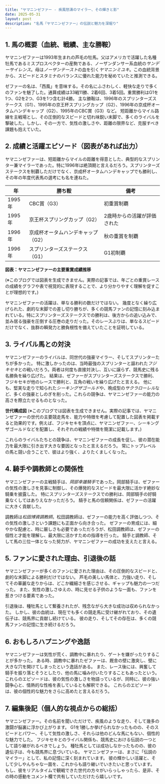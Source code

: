 ```yaml
---
title: "ヤマニンゼファー - 疾風怒濤のマイラー、その輝きと影"
date: 2025-05-31
layout: post
description: "名馬『ヤマニンゼファー』の伝説と魅力を深堀り"
---
```


## 1. 馬の概要（血統、戦績、主な勝鞍）

ヤマニンゼファーは1993年生まれの芦毛の牡馬。父はアメリカで活躍した名種牡馬であるミスプロスペクターの産駒である、ノーザンダンサー系血統の*サンデーサイレンス*。母は*ノーザンテースト*の血を引く*ヤマニンミユキ*。この血統背景から、スピードとスタミナのバランスに優れた能力を秘めていたと推測できる。  

ゼファーの名は、「西風」を意味する。その名にふさわしく、軽快な走りで多くのファンを魅了した。通算成績は33戦11勝、2着6回、3着5回。重賞勝利はG1を1つ、G2を2つ、G3を1つ含む計4勝。  主な勝鞍は、1996年のスプリンターズステークス（G1）、1995年の京王杯スプリングカップ（G2）、1996年の京成杯オータムハンデキャップ（G2）、1995年のCBC賞（G3）など。  短距離からマイル路線を主戦場とし、その圧倒的なスピードと切れ味鋭い末脚で、多くのライバルを撃破した。しかし、その一方で、気性の激しさや、距離の限界など、克服すべき課題も抱えていた。


## 2. 成績と活躍エピソード（図表があれば出力）

ヤマニンゼファーは、短距離からマイルの距離を得意とした、典型的なスプリンター兼マイラーであった。特に1996年は絶頂期と言えるだろう。スプリンターズステークスを制覇しただけでなく、京成杯オータムハンデキャップでも勝利し、その年の年度代表馬の選考にも名を連ねた。

| 年 | 勝ち鞍 | 備考 |
|---|---|---|
| 1995年 | CBC賞（G3） | 初重賞制覇 |
| 1995年 | 京王杯スプリングカップ（G2） | 2歳時からの活躍が評価された |
| 1996年 | 京成杯オータムハンデキャップ（G2） | 秋の重賞を制覇 |
| 1996年 | スプリンターズステークス（G1） | G1初制覇 |


**図表：ヤマニンゼファーの主要重賞成績推移**

(※このブログでは図表を生成できません。実際の記事では、年ごとの重賞レースの成績をグラフや表で視覚的に表現することで、より分かりやすく理解を促すことが理想的です。)


ヤマニンゼファーの活躍は、単なる勝利の数だけではない。  幾度となく繰り広げられた、劇的な末脚での差し切り勝ちが、多くの競馬ファンの記憶に刻み込まれている。特にスプリンターズステークスでの勝利は、後方からの追い込みで、並み居る強豪を圧倒する圧巻の走りだった。そのレースぶりは、単なるスピードだけでなく、抜群の瞬発力と勝負根性を備えていたことを証明している。


## 3. ライバル馬との対決

ヤマニンゼファーのライバルは、同世代の強豪マイラー、そしてスプリンターたちが多かった。  特に激しかったのは、当時最強のスプリンターと謳われた*フジキセキ*との戦いだろう。両者は何度も直接対決し、互いに譲らず、競馬史に残る名勝負を繰り広げた。  結果は、ゼファーがスプリンターズステークスで勝利、フジキセキが他のレースで勝利と、互角の戦いを繰り広げたと言える。  他にも、堅実な走りで知られた*シーキングザゴールド*や、晩成型の*サクラローレル*など、多くの強豪としのぎを削った。これらの競争は、ヤマニンゼファーの能力の高さを際立たせるものとなった。

**世代構成図** (※このブログでは図表を生成できません。実際の記事では、ヤマニンゼファーの世代の主要競走馬を、能力や特徴を考慮して配置した図表を掲載すると効果的です。例えば、フジキセキを頂点に、ヤマニンゼファー、シーキングザゴールドなどを配置し、それぞれの戦績や特徴を簡潔に記載します。)


これらのライバルたちとの競争は、ヤマニンゼファーの成長を促し、彼の潜在能力を最大限に引き出す大きな要因となったと言えるだろう。  常にトップレベルの馬と競い合うことで、彼はより強く、よりたくましくなった。


## 4. 騎手や調教師との関係性

ヤマニンゼファーの主戦騎手は、*岡部幸雄騎手*であった。岡部騎手は、ゼファーの気性の激しさを見事に制御し、その爆発的なスピードを最大限に活かす絶妙な騎乗を披露した。  特にスプリンターズステークスでの勝利は、岡部騎手の好騎乗なくしてはありえなかっただろう。  騎手と馬の信頼関係は、ゼファーの活躍に大きく貢献した。

調教師は*松田博資調教師*。松田調教師は、ゼファーの能力を高く評価しつつ、その気性の激しさという課題にも正面から向き合った。  ゼファーの育成には、細やかな配慮と、時に厳しさも必要であっただろうが、松田調教師は、ゼファーの個性と才能を理解し、最大限に活かすための指導を行った。  騎手と調教師、そして馬の三位一体となった努力が、ヤマニンゼファーの成功を支えたと言える。


## 5. ファンに愛された理由、引退後の話

ヤマニンゼファーが多くのファンに愛された理由は、その圧倒的なスピードと、劇的な末脚による勝利だけではない。  芦毛の美しい馬体と、力強い走り、そしてその華麗な走りからは、どこか繊細さを感じさせる、ギャップも魅力の一つだった。  また、気性の激しさゆえの、時に見せる子供のような一面も、ファンを惹きつける要素であった。

引退後は、種牡馬として繋養されたが、残念ながら大きな成功は収められなかった。  しかし、彼の血統は、現在でも多くの競走馬に受け継がれており、その遺伝子は、競馬界に貢献し続けている。  彼の走り、そしてその存在は、多くの競馬ファンの記憶に生き続けるだろう。


## 6. おもしろハプニングや逸話

ヤマニンゼファーは気性が荒く、調教中に暴れたり、ゲートを嫌がったりすることが多かった。  ある時、調教中に暴れたゼファーは、厩舎の壁に激突し、壁に大きな穴を開けてしまったという逸話がある。  また、レース後には、興奮して騎手を振り落とそうとしたり、他の馬に噛み付いたりすることもあったという。これらのエピソードは、彼の気性の激しさを物語っているが、同時に、彼の強い闘争心と、情熱的な性格を表しているとも解釈できる。  これらのエピソードは、彼の個性的な魅力をさらに高めたと言えるだろう。


## 7. 編集後記（個人的な視点からの総括）

ヤマニンゼファー。その名前を聞いただけで、疾風のような走り、そして幾多の激闘が脳裏に浮かび上がります。  G1を1勝しか挙げられなかったものの、そのスピードとパワー、そして気性の激しさ、それらは他のどんな馬にもない、個性的な魅力でした。  フジキセキとのライバル関係も、競馬史における伝説の一つとして語り継がれるべきでしょう。  種牡馬としては成功しなかったものの、彼の遺伝子は、今も競馬界に息づいている。  ヤマニンゼファーは、まさに「伝説のマイラー」として、私の記憶に深く刻まれています。  彼の輝かしい活躍と、そして少しやんちゃな一面を、これからも語り継いでいきたいと思っています。  もし、彼をリアルタイムで観戦できた世代の方々がいらっしゃったら、是非、その時の感動をコメント欄で共有していただけたら嬉しいです。
